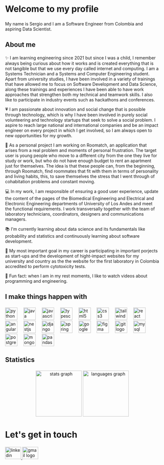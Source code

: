 <h1 align="left">Welcome to my profile</h1>

###

<p align="left">My name is Sergio and I am a Software Engineer from Colombia and aspiring Data Scientist.</p>

###

<h2 align="left">About me</h2>

###

<p align="left">✨ I am learning engineering since 2021 but since I was a child, I remember always being curious about how it works and is created everything that is not tangible but that we use every day called internet and computing. I am a Systems Technician and a Systems and Computer Engineering student. Apart from university studies, I have been involved in a variety of trainings that have allowed me to focus on Software Development and Data Science, along these trainings and experiences I have been able to have work approaches that strengthen both my technical and teamwork skills. I also like to participate in industry events such as hackathons and conferences.</p>

<p align="left">💗 I am passionate about innovation and social change that is possible through technology, which is why I have been involved in purely social volunteering and technology startups that seek to solve a social problem. I aspire to reach large national and international companies and be an impact engineer on every project in which I get involved, so I am always open to new opportunities for my growth.</p>

<p align="left">🚀 As a personal project I am working on Roomatch, an application that arises from a real problem and moments of personal frustration. The target user is young people who move to a different city from the one they live for study or work, but who do not have enough budget to rent an apartment just for themselves. The idea is that these people can, from the beginning, through Roomatch, find roommates that fit with them in terms of personality and living habits, this, to save themselves the stress that I went through of cohabitation problems and constant moving.</p>

<p align="left">💻 In my work, I am responsible of ensuring a good user experience, update the content of the pages of the Biomedical Engineering and Electrical and Electronic Engineering departments of University of Los Andes and meet the functional requirements. I work transversally together with the team of laboratory technicians, coordinators, designers and communications managers.</p>

<p align="left">📚 I'm currently learning about data science and its fundamentals like probability and statistics and continuously learning about software development.</p>

<p align="left">🎯 My most important goal in my career is participating in important porjects as start-ups and the development of hight-impact websites for my university and country as the the website for the first laboratory in Colombia accredited to perform cytotoxicity tests.</p>

<p align="left">🎲 Fun fact: when I am in my rest moments, I like to watch videos about programming and engineering.</p>

###

<h2 align="left">I make things happen with</h2>

###

<div align="left">
  <img src="https://skillicons.dev/icons?i=py" height="40" alt="python logo"  />
  <img width="12" />
  <img src="https://skillicons.dev/icons?i=java" height="40" alt="java logo"  />
  <img width="12" />
  <img src="https://skillicons.dev/icons?i=js" height="40" alt="javascript logo"  />
  <img width="12" />
  <img src="https://skillicons.dev/icons?i=ts" height="40" alt="typescript logo"  />
  <img width="12" />
  <img src="https://skillicons.dev/icons?i=html" height="40" alt="html5 logo"  />
  <img width="12" />
  <img src="https://skillicons.dev/icons?i=css" height="40" alt="css3 logo"  />
  <img width="12" />
  <img src="https://skillicons.dev/icons?i=tailwind" height="40" alt="tailwindcss logo"  />
  <img width="12" />
  <img src="https://skillicons.dev/icons?i=react" height="40" alt="react logo"  />
  <img width="12" />
  <img src="https://skillicons.dev/icons?i=angular" height="40" alt="angularjs logo"  />
  <img width="12" />
  <img src="https://skillicons.dev/icons?i=nestjs" height="40" alt="nestjs logo"  />
  <img width="12" />
  <img src="https://skillicons.dev/icons?i=django" height="40" alt="django logo"  />
  <img width="12" />
  <img src="https://skillicons.dev/icons?i=spring" height="40" alt="spring logo"  />
  <img width="12" />
  <img src="https://skillicons.dev/icons?i=gcp" height="40" alt="googlecloud logo"  />
  <img width="12" />
  <img src="https://skillicons.dev/icons?i=figma" height="40" alt="figma logo"  />
  <img width="12" />
  <img src="https://skillicons.dev/icons?i=git" height="40" alt="git logo"  />
  <img width="12" />
  <img src="https://skillicons.dev/icons?i=mysql" height="40" alt="mysql logo"  />
  <img width="12" />
  <img src="https://skillicons.dev/icons?i=postgres" height="40" alt="postgresql logo"  />
  <img width="12" />
  <img src="https://skillicons.dev/icons?i=mongodb" height="40" alt="mongodb logo"  />
  <img width="12" />
  <img src="https://cdn.jsdelivr.net/gh/devicons/devicon/icons/pandas/pandas-original.svg" height="40" alt="pandas logo"  />
</div>

###

<h2 align="left">Statistics</h2>

###

<div align="left">
</div>

###

<div align="center">
  <img src="https://github-readme-stats.vercel.app/api?username=sfrancop&hide_title=false&hide_rank=true&show_icons=true&include_all_commits=true&count_private=true&disable_animations=false&theme=radical&locale=en&hide_border=true&order=1" height="150" alt="stats graph"  />
  <img src="https://github-readme-stats.vercel.app/api/top-langs?username=sfrancop&locale=en&hide_title=false&layout=compact&card_width=320&langs_count=6&theme=radical&hide_border=true&order=2" height="150" alt="languages graph"  />
</div>

<h1 align="left">Let's get in touch</h1>

###

<div align="left">
  <a href="https://www.linkedin.com/in/sergi0-franc0/" target="_blank">
    <img src="https://raw.githubusercontent.com/maurodesouza/profile-readme-generator/master/src/assets/icons/social/linkedin/default.svg" width="52" height="40" alt="linkedin logo"  />
  </a>
  <a href="mailto:sergiofranco11evidencias@email.com" target="_blank">
    <img src="https://raw.githubusercontent.com/maurodesouza/profile-readme-generator/master/src/assets/icons/social/gmail/default.svg" width="52" height="40" alt="gmail logo"  />
  </a>
</div>

